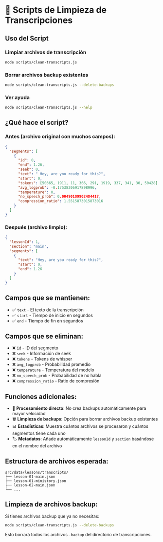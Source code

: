 # 🧹 Scripts de Limpieza de Transcripciones

## Uso del Script

### Limpiar archivos de transcripción
```bash
node scripts/clean-transcripts.js
```

### Borrar archivos backup existentes
```bash
node scripts/clean-transcripts.js --delete-backups
```

### Ver ayuda
```bash
node scripts/clean-transcripts.js --help
```

## ¿Qué hace el script?

### Antes (archivo original con muchos campos):
```json
{
  "segments": [
    {
      "id": 0,
      "end": 1.26,
      "seek": 0,
      "text": " Hey, are you ready for this?",
      "start": 0,
      "tokens": [50365, 1911, 11, 366, 291, 1919, 337, 341, 30, 50428],
      "avg_logprob": -0.17538206917898996,
      "temperature": 0,
      "no_speech_prob": 0.00490189902484417,
      "compression_ratio": 1.5515873015873016
    }
  ]
}
```

### Después (archivo limpio):
```json
{
  "lessonId": 1,
  "section": "main",
  "segments": [
    {
      "text": "Hey, are you ready for this?",
      "start": 0,
      "end": 1.26
    }
  ]
}
```

## Campos que se mantienen:
- ✅ `text` - El texto de la transcripción
- ✅ `start` - Tiempo de inicio en segundos
- ✅ `end` - Tiempo de fin en segundos

## Campos que se eliminan:
- ❌ `id` - ID del segmento
- ❌ `seek` - Información de seek
- ❌ `tokens` - Tokens de whisper
- ❌ `avg_logprob` - Probabilidad promedio
- ❌ `temperature` - Temperatura del modelo
- ❌ `no_speech_prob` - Probabilidad de no habla
- ❌ `compression_ratio` - Ratio de compresión

## Funciones adicionales:
- 🚀 **Procesamiento directo**: No crea backups automáticamente para mayor velocidad
- 🗑️ **Limpieza de backups**: Opción para borrar archivos backup existentes
- 📊 **Estadísticas**: Muestra cuántos archivos se procesaron y cuántos segmentos tiene cada uno
- 🏷️ **Metadatos**: Añade automáticamente `lessonId` y `section` basándose en el nombre del archivo

## Estructura de archivos esperada:
```
src/data/lessons/transcripts/
├── lesson-01-main.json
├── lesson-01-ministory.json
├── lesson-02-main.json
└── ...
```

## Limpieza de archivos backup:
Si tienes archivos backup que ya no necesitas:
```bash
node scripts/clean-transcripts.js --delete-backups
```

Esto borrará todos los archivos `.backup` del directorio de transcripciones. 